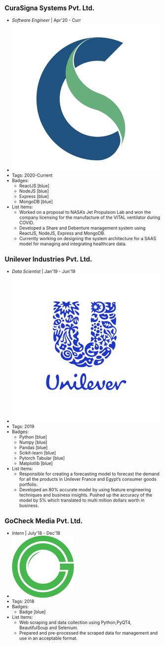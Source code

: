 ## CuraSigna Systems Pvt. Ltd.
- *Software Engineer* | Apr'20 - Curr
- ![logo512](../assets/CSLogo.jpg)
- Tags: 2020-Current
- Badges:
  - ReactJS [blue]
  - NodeJS [blue]
  - Express [blue]
  - MongoDB [blue]
- List Items:
  - Worked on a proposal to NASA’s Jet Propulsion Lab and won the company licensing for the manufacture of the VITAL ventilator during COVID.
  - Developed a Share and Debenture management system using ReactJS, NodeJS, Express and MongoDB.
  - Currently working on designing the system architecture for a SAAS model for managing and integrating healthcare data.

## Unilever Industries Pvt. Ltd.
- *Data Scientist* | Jan'19 - Jun'19
- ![logo512](../assets/UnileverLogo.svg)
- Tags: 2019
- Badges:
  - Python [blue]
  - Numpy [blue]
  - Pandas [blue]
  - Scikit-learn [blue]
  - Pytorch Tabular [blue]
  - Matplotlib [blue]
- List Items:
  - Responsible for creating a forecasting model to forecast the demand for all the products in Unilever France and Egypt’s consumer goods portfolio.
  - Developed an 80% accurate model by using feature engineering techniques and business insights. Pushed up the accuracy of the model by 5% which translated to multi million dollars worth in business.

## GoCheck Media Pvt. Ltd.
- *Intern* | July'18 - Dec'18
- ![logo512](../assets/gocheckLogo.jpeg)
- Tags: 2018
- Badges:
  - Badge [blue]
- List Items:
  - Web scraping and data collection using Python,PyQT4, BeautifulSoup and Selenium.
  - Prepared and pre-processed the scraped data for management and use in an acceptable format.